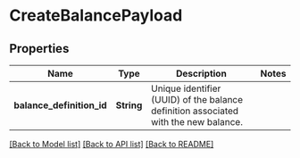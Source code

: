 # CreateBalancePayload

## Properties

Name | Type | Description | Notes
------------ | ------------- | ------------- | -------------
**balance_definition_id** | **String** | Unique identifier (UUID) of the balance definition associated with the new balance. | 

[[Back to Model list]](../README.md#documentation-for-models) [[Back to API list]](../README.md#documentation-for-api-endpoints) [[Back to README]](../README.md)


